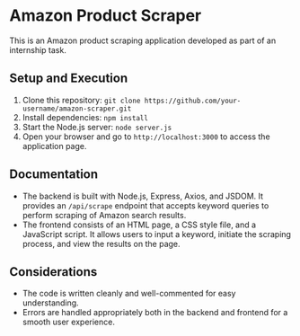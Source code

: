 # Amazon Product Scraper

This is an Amazon product scraping application developed as part of an internship task.

## Setup and Execution

1. Clone this repository: `git clone https://github.com/your-username/amazon-scraper.git`
2. Install dependencies: `npm install`
3. Start the Node.js server: `node server.js`
4. Open your browser and go to `http://localhost:3000` to access the application page.

## Documentation

- The backend is built with Node.js, Express, Axios, and JSDOM. It provides an `/api/scrape` endpoint that accepts keyword queries to perform scraping of Amazon search results.
- The frontend consists of an HTML page, a CSS style file, and a JavaScript script. It allows users to input a keyword, initiate the scraping process, and view the results on the page.

## Considerations

- The code is written cleanly and well-commented for easy understanding.
- Errors are handled appropriately both in the backend and frontend for a smooth user experience.
